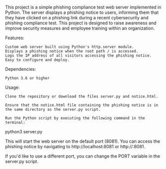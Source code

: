 This project is a simple phishing compliance test web server implemented in Python. The server displays a phishing notice to users, informing them that they have clicked on a phishing link during a recent cybersecurity and phishing compliance test. This project is designed to raise awareness and improve security measures and employee training within an organization.

Features:

    Custom web server built using Python's http.server module.
    Displays a phishing notice when the root path / is accessed.
    Logs the IP address of all visitors accessing the phishing notice.
    Easy to configure and deploy.

Dependencies:

    Python 3.6 or higher

Usage:

    Clone the repository or download the files server.py and notice.html.

    Ensure that the notice.html file containing the phishing notice is in the same directory as the server.py script.

    Run the Python script by executing the following command in the terminal:


python3 server.py

This will start the web server on the default port (8081). You can access the phishing notice by navigating to http://localhost:8081 or http://<your-local-ip-address>:8081.

If you'd like to use a different port, you can change the PORT variable in the server.py script.

